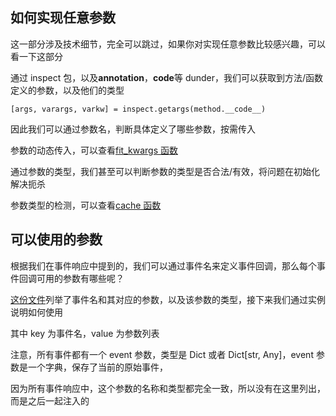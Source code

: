 ## 如何实现任意参数

这一部分涉及技术细节，完全可以跳过，如果你对实现任意参数比较感兴趣，可以看一下这部分

通过 inspect 包，以及**annotation**，**code**等 dunder，我们可以获取到方法/函数定义的参数，以及他们的类型

```py3
[args, varargs, varkw] = inspect.getargs(method.__code__)
```

因此我们可以通过参数名，判断具体定义了哪些参数，按需传入

参数的动态传入，可以查看[fit_kwargs 函数](https://github.com/SSmJaE/PepperBot/blob/master/pepperbot/utils/common.py)

通过参数的类型，我们甚至可以判断参数的类型是否合法/有效，将问题在初始化解决扼杀

参数类型的检测，可以查看[cache 函数](https://github.com/SSmJaE/PepperBot/blob/master/pepperbot/parse/cache.py)

## 可以使用的参数

根据我们在事件响应中提到的，我们可以通过事件名来定义事件回调，那么每个事件回调可用的参数有哪些呢？

[这份文件](https://github.com/SSmJaE/PepperBot/blob/master/pepperbot/parse/kwargs.py#L62)列举了事件名和其对应的参数，以及该参数的类型，接下来我们通过实例说明如何使用

其中 key 为事件名，value 为参数列表

注意，所有事件都有一个 event 参数，类型是 Dict 或者 Dict[str, Any]，event 参数是一个字典，保存了当前的原始事件，

因为所有事件响应中，这个参数的名称和类型都完全一致，所以没有在这里列出，而是之后一起注入的
